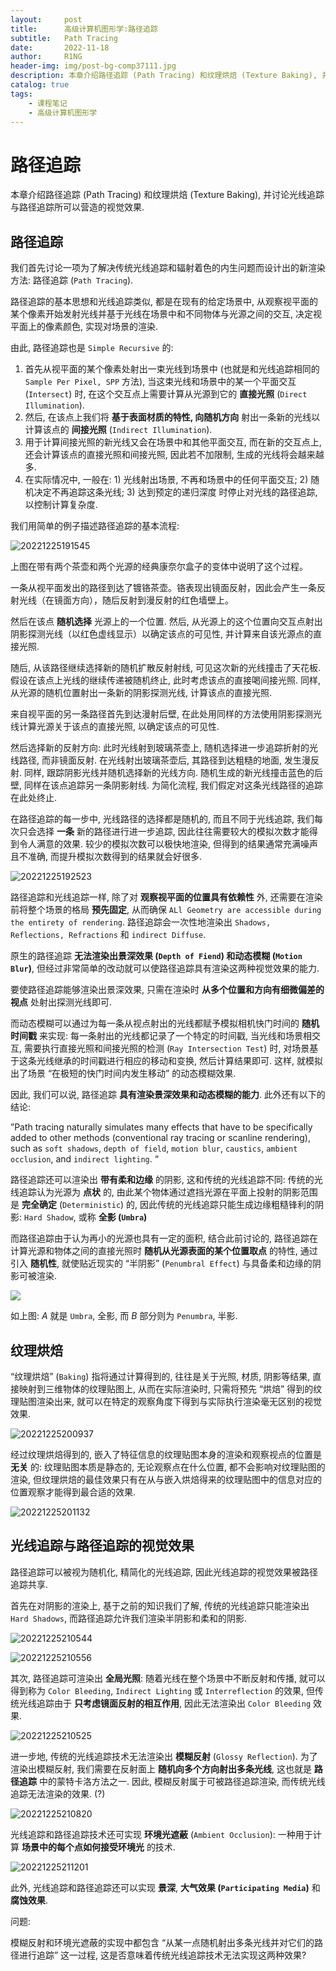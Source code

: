 ```yaml
---
layout:     post
title:      高级计算机图形学:路径追踪
subtitle:   Path Tracing
date:       2022-11-18
author:     R1NG
header-img: img/post-bg-comp37111.jpg
description: 本章介绍路径追踪 (Path Tracing) 和纹理烘焙 (Texture Baking), 并讨论光线追踪与路径追踪所可以营造的视觉效果.
catalog: true
tags:
    - 课程笔记
    - 高级计算机图形学
---
```


# 路径追踪

本章介绍路径追踪 (Path Tracing) 和纹理烘焙 (Texture Baking), 并讨论光线追踪与路径追踪所可以营造的视觉效果.

## 路径追踪

我们首先讨论一项为了解决传统光线追踪和辐射着色的内生问题而设计出的新渲染方法: 路径追踪 (`Path Tracing`).

路径追踪的基本思想和光线追踪类似, 都是在现有的给定场景中, 从观察视平面的某个像素开始发射光线并基于光线在场景中和不同物体与光源之间的交互, 决定视平面上的像素颜色, 实现对场景的渲染. 

由此, 路径追踪也是 `Simple Recursive` 的: 

1. 首先从视平面的某个像素处射出一束光线到场景中 (也就是和光线追踪相同的 `Sample Per Pixel, SPP` 方法), 当这束光线和场景中的某一个平面交互 (`Intersect`) 时, 在这个交互点上需要计算从光源到它的 **直接光照** (`Direct Illumination`). 
2. 然后, 在该点上我们将 **基于表面材质的特性, 向随机方向** 射出一条新的光线以计算该点的 **间接光照** (`Indirect Illumination`). 
3. 用于计算间接光照的新光线又会在场景中和其他平面交互, 而在新的交互点上, 还会计算该点的直接光照和间接光照, 因此若不加限制, 生成的光线将会越来越多.
4. 在实际情况中, 一般在: 1) 光线射出场景, 不再和场景中的任何平面交互; 2) 随机决定不再追踪这条光线; 3) 达到预定的递归深度 时停止对光线的路径追踪, 以控制计算复杂度.

我们用简单的例子描述路径追踪的基本流程:

![20221225191545](https://cdn.jsdelivr.net/gh/KirisameR/KirisameR.github.io/img/blogpost_images/20221225191545.png)

上图在带有两个茶壶和两个光源的经典康奈尔盒子的变体中说明了这个过程。

一条从视平面发出的路径到达了镀铬茶壶。铬表现出镜面反射，因此会产生一条反射光线（在镜面方向），随后反射到漫反射的红色墙壁上。

然后在该点 **随机选择** 光源上的一个位置. 然后, 从光源上的这个位置向交互点射出阴影探测光线（以红色虚线显示）以确定该点的可见性, 并计算来自该光源点的直接光照. 

随后, 从该路径继续选择新的随机扩散反射射线, 可见这次新的光线撞击了天花板. 假设在该点上光线的继续传递被随机终止, 此时考虑该点的直接喝间接光照. 同样, 从光源的随机位置射出一条新的阴影探测光线, 计算该点的直接光照.

来自视平面的另一条路径首先到达漫射后壁, 在此处用同样的方法使用阴影探测光线计算光源关于该点的直接光照, 以确定该点的可见性. 

然后选择新的反射方向: 此时光线射到玻璃茶壶上, 随机选择进一步追踪折射的光线路径, 而非镜面反射. 在光线射出玻璃茶壶后, 其路径到达粗糙的地面, 发生漫反射. 同样, 跟​​踪阴影光线并随机选择新的光线方向. 随机生成的新光线撞击蓝色的后壁, 同样在该点追踪另一条阴影射线. 为简化流程, 我们假定对这条光线路径的追踪在此处终止.

在路径追踪的每一步中, 光线路径的选择都是随机的, 而且不同于光线追踪, 我们每次只会选择 **一条** 新的路径进行进一步追踪, 因此往往需要较大的模拟次数才能得到令人满意的效果. 较少的模拟次数可以极快地渲染, 但得到的结果通常充满噪声且不准确, 而提升模拟次数得到的结果就会好很多. 

![20221225192523](https://cdn.jsdelivr.net/gh/KirisameR/KirisameR.github.io/img/blogpost_images/20221225192523.png)

路径追踪和光线追踪一样, 除了对 **观察视平面的位置具有依赖性** 外, 还需要在渲染前将整个场景的格局 **预先固定**, 从而确保 `ALl Geometry are accessible during the entirety of rendering`. 路径追踪会一次性地渲染出 `Shadows, Reflections, Refractions` 和 `indirect Diffuse`.

原生的路径追踪 **无法渲染出景深效果 (`Depth of Fiend`) 和动态模糊 (`Motion Blur`)**, 但经过非常简单的改动就可以使路径追踪具有渲染这两种视觉效果的能力. 

要使路径追踪能够渲染出景深效果, 只需在渲染时 **从多个位置和方向有细微偏差的视点** 处射出探测光线即可.

而动态模糊可以通过为每一条从视点射出的光线都赋予模拟相机快门时间的 **随机时间戳** 来实现: 每一条射出的光线都记录了一个特定的时间戳, 当光线和场景相交互, 需要执行直接光照和间接光照的检测 (`Ray Intersection Test`) 时, 对场景基于这条光线继承的时间戳进行相应的移动和变换, 然后计算结果即可. 这样, 就模拟出了场景 “在极短的快门时间内发生移动” 的动态模糊效果.

因此, 我们可以说, 路径追踪 **具有渲染景深效果和动态模糊的能力**. 此外还有以下的结论:

”Path tracing naturally simulates many effects that have to be specifically added to other methods (conventional ray tracing or scanline rendering), such as `soft shadows`, `depth of field`, `motion blur`, `caustics`, `ambient occlusion`, and `indirect lighting`. “

路径追踪还可以渲染出 **带有柔和边缘** 的阴影, 这和传统的光线追踪不同: 传统的光线追踪认为光源为 **点状** 的, 由此某个物体通过遮挡光源在平面上投射的阴影范围是 **完全确定** (`Deterministic`) 的, 因此传统的光线追踪只能生成边缘粗糙锋利的阴影: `Hard Shadow`, 或称 **全影 (`Umbra`)**

而路径追踪由于认为再小的光源也具有一定的面积, 结合此前讨论的, 路径追踪在计算光源和物体之间的直接光照时 **随机从光源表面的某个位置取点** 的特性, 通过引入 **随机性**, 就使贴近现实的 “半阴影” (`Penumbral Effect`) 与具备柔和边缘的阴影可被渲染. 

![](https://upload.wikimedia.org/wikipedia/commons/thumb/e/e5/Kernschatten_und_Halbschatten.svg/1920px-Kernschatten_und_Halbschatten.svg.png)

如上图: $A$ 就是 `Umbra`, 全影, 而 $B$ 部分则为 `Penumbra`, 半影.

## 纹理烘焙

“纹理烘焙” (`Baking`) 指将通过计算得到的, 往往是关于光照, 材质, 阴影等结果, 直接映射到三维物体的纹理贴图上, 从而在实际渲染时, 只需将预先 “烘焙” 得到的纹理贴图渲染出来, 就可以在特定的观察角度下得到与实际执行渲染毫无区别的视觉效果. 

![20221225200937](https://cdn.jsdelivr.net/gh/KirisameR/KirisameR.github.io/img/blogpost_images/20221225200937.png)

经过纹理烘焙得到的, 嵌入了特征信息的纹理贴图本身的渲染和观察视点的位置是 **无关** 的: 纹理贴图本质是静态的, 无论观察点在什么位置, 都不会影响对纹理贴图的渲染, 但纹理烘焙的最佳效果只有在从与嵌入烘焙得来的纹理贴图中的信息对应的位置观察才能得到最合适的效果. 

![20221225201132](https://cdn.jsdelivr.net/gh/KirisameR/KirisameR.github.io/img/blogpost_images/20221225201132.png)

## 光线追踪与路径追踪的视觉效果

路径追踪可以被视为随机化, 精简化的光线追踪, 因此光线追踪的视觉效果被路径追踪共享. 

首先在对阴影的渲染上, 基于之前的知识我们了解, 传统的光线追踪只能渲染出 `Hard Shadows`, 而路径追踪允许我们渲染半阴影和柔和的阴影. 

![20221225210544](https://cdn.jsdelivr.net/gh/KirisameR/KirisameR.github.io/img/blogpost_images/20221225210544.png)

![20221225210556](https://cdn.jsdelivr.net/gh/KirisameR/KirisameR.github.io/img/blogpost_images/20221225210556.png)

其次, 路径追踪可渲染出 **全局光照**: 随着光线在整个场景中不断反射和传播, 就可以得到称为 `Color Bleeding`, `Indirect Lighting` 或 `Interreflection` 的效果, 但传统光线追踪由于 **只考虑镜面反射的相互作用**, 因此无法渲染出 `Color Bleeding` 效果. 

![20221225210525](https://cdn.jsdelivr.net/gh/KirisameR/KirisameR.github.io/img/blogpost_images/20221225210525.png)

进一步地, 传统的光线追踪技术无法渲染出 **模糊反射** (`Glossy Reflection`). 为了渲染出模糊反射, 我们需要在反射面上 **随机向多个方向射出多条光线**, 这也就是 **路径追踪** 中的蒙特卡洛方法之一. 因此, 模糊反射属于可被路径追踪渲染, 而传统光线追踪无法渲染的效果. (?)

![20221225210820](https://cdn.jsdelivr.net/gh/KirisameR/KirisameR.github.io/img/blogpost_images/20221225210820.png)

光线追踪和路径追踪技术还可实现 **环境光遮蔽** (`Ambient Occlusion`): 一种用于计算 **场景中的每个点如何接受环境光** 的技术. 

![20221225211201](https://cdn.jsdelivr.net/gh/KirisameR/KirisameR.github.io/img/blogpost_images/20221225211201.png)

此外, 光线追踪和路径追踪还可以实现 **景深**, **大气效果 (`Participating Media`)** 和 **腐蚀效果**.


问题: 

模糊反射和环境光遮蔽的实现中都包含 “从某一点随机射出多条光线并对它们的路径进行追踪” 这一过程, 这是否意味着传统光线追踪技术无法实现这两种效果?
